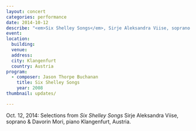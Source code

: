 ```yaml
---
layout: concert
categories: performance
date: 2014-10-12
describe: "<em>Six Shelley Songs</em>, Sirje Aleksandra Viise, soprano & Davorin Mori, piano."
event:
location:
  building:
  venue:
  address:
  city: Klangenfurt
  country: Austria
program:
  - composer: Jason Thorpe Buchanan
    title: Six Shelley Songs
    year: 2008
thumbnail: updates/

---
```


Oct. 12, 2014: Selections from <em>Six Shelley Songs</em> Sirje Aleksandra Viise, soprano & Davorin Mori, piano Klangenfurt, Austria.
